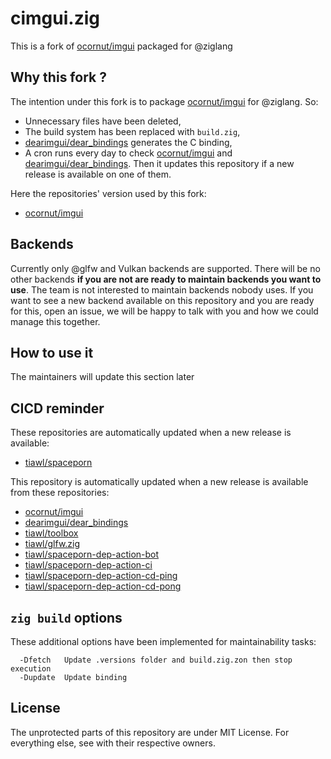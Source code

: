 # cimgui.zig

This is a fork of [ocornut/imgui](https://github.com/ocornut/imgui) packaged for @ziglang

## Why this fork ?

The intention under this fork is to package [ocornut/imgui](https://github.com/ocornut/imgui) for @ziglang. So:
* Unnecessary files have been deleted,
* The build system has been replaced with `build.zig`,
* [dearimgui/dear_bindings](https://github.com/dearimgui/dear_bindings) generates the C binding,
* A cron runs every day to check [ocornut/imgui](https://github.com/ocornut/imgui) and [dearimgui/dear_bindings](https://github.com/dearimgui/dear_bindings). Then it updates this repository if a new release is available on one of them.

Here the repositories' version used by this fork:
* [ocornut/imgui](https://github.com/tiawl/cimgui.zig/blob/trunk/.versions/imgui)

## Backends

Currently only @glfw and Vulkan backends are supported. There will be no other backends **if you are not are ready to maintain backends you want to use**. The team is not interested to maintain backends nobody uses. If you want to see a new backend available on this repository and you are ready for this, open an issue, we will be happy to talk with you and how we could manage this together.

## How to use it

The maintainers will update this section later

## CICD reminder

These repositories are automatically updated when a new release is available:
* [tiawl/spaceporn](https://github.com/tiawl/spaceporn)

This repository is automatically updated when a new release is available from these repositories:
* [ocornut/imgui](https://github.com/ocornut/imgui)
* [dearimgui/dear_bindings](https://github.com/dearimgui/dear_bindings)
* [tiawl/toolbox](https://github.com/tiawl/toolbox)
* [tiawl/glfw.zig](https://github.com/tiawl/glfw.zig)
* [tiawl/spaceporn-dep-action-bot](https://github.com/tiawl/spaceporn-dep-action-bot)
* [tiawl/spaceporn-dep-action-ci](https://github.com/tiawl/spaceporn-dep-action-ci)
* [tiawl/spaceporn-dep-action-cd-ping](https://github.com/tiawl/spaceporn-dep-action-cd-ping)
* [tiawl/spaceporn-dep-action-cd-pong](https://github.com/tiawl/spaceporn-dep-action-cd-pong)

## `zig build` options

These additional options have been implemented for maintainability tasks:
```
  -Dfetch   Update .versions folder and build.zig.zon then stop execution
  -Dupdate  Update binding
```

## License

The unprotected parts of this repository are under MIT License. For everything else, see with their respective owners.
